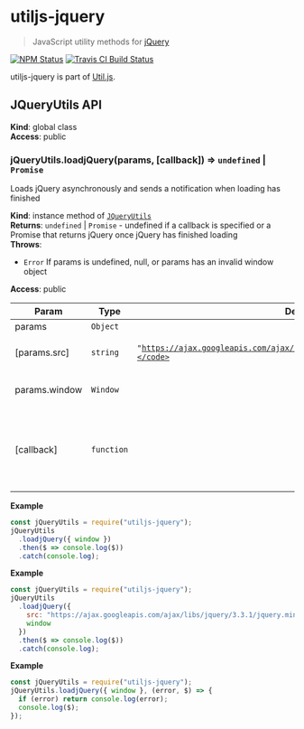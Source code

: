 # utiljs-jquery

> JavaScript utility methods for [jQuery](https://jquery.com/)

<p>
  <a href="https://www.npmjs.com/package/utiljs-jquery"><img alt="NPM Status" src="https://img.shields.io/npm/v/utiljs-jquery.svg?style=flat"></a>
  <a href="https://travis-ci.org/creemama/utiljs"><img alt="Travis CI Build Status" src="https://img.shields.io/travis/creemama/utiljs/master.svg?style=flat-square&label=Travis+CI"></a>
</p>

utiljs-jquery is part of [Util.js](https://github.com/creemama/utiljs).

<a name="JQueryUtils"></a>

## JQueryUtils API

**Kind**: global class  
**Access**: public  
<a name="JQueryUtils+loadjQuery"></a>

### jQueryUtils.loadjQuery(params, [callback]) ⇒ <code>undefined</code> \| <code>Promise</code>

Loads jQuery asynchronously and sends a notification when loading has finished

**Kind**: instance method of [<code>JQueryUtils</code>](#JQueryUtils)  
**Returns**: <code>undefined</code> \| <code>Promise</code> - undefined if a callback is specified or a Promise that returns jQuery once jQuery has finished loading  
**Throws**:

- <code>Error</code> If params is undefined, null, or params has an invalid window object

**Access**: public

| Param         | Type                  | Default                                                                                   | Description                                                    |
| ------------- | --------------------- | ----------------------------------------------------------------------------------------- | -------------------------------------------------------------- |
| params        | <code>Object</code>   |                                                                                           |                                                                |
| [params.src]  | <code>string</code>   | <code>&quot;https://ajax.googleapis.com/ajax/libs/jquery/3.3.1/jquery.min.js&quot;</code> | The jQuery script to load                                      |
| params.window | <code>Window</code>   |                                                                                           | The browser's window                                           |
| [callback]    | <code>function</code> |                                                                                           | A callback function that takes two arguments: error and jQuery |

**Example**

```js
const jQueryUtils = require("utiljs-jquery");
jQueryUtils
  .loadjQuery({ window })
  .then($ => console.log($))
  .catch(console.log);
```

**Example**

```js
const jQueryUtils = require("utiljs-jquery");
jQueryUtils
  .loadjQuery({
    src: "https://ajax.googleapis.com/ajax/libs/jquery/3.3.1/jquery.min.js",
    window
  })
  .then($ => console.log($))
  .catch(console.log);
```

**Example**

```js
const jQueryUtils = require("utiljs-jquery");
jQueryUtils.loadjQuery({ window }, (error, $) => {
  if (error) return console.log(error);
  console.log($);
});
```
